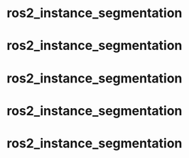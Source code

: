 # ros2_instance_segmentation
# ros2_instance_segmentation
# ros2_instance_segmentation
# ros2_instance_segmentation
# ros2_instance_segmentation
